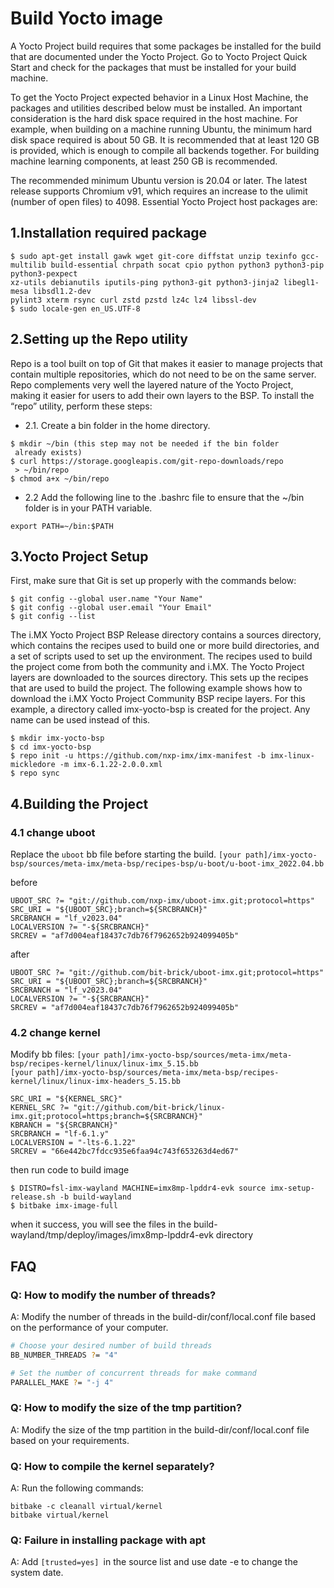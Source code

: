 # Build Yocto image
A Yocto Project build requires that some packages be installed for the build that are
documented under the Yocto Project. Go to Yocto Project Quick Start and check for the
packages that must be installed for your build machine.

To get the Yocto Project expected behavior in a Linux Host Machine, the packages and
utilities described below must be installed. An important consideration is the hard disk
space required in the host machine. For example, when building on a machine running
Ubuntu, the minimum hard disk space required is about 50 GB. It is recommended that at
least 120 GB is provided, which is enough to compile all backends together. For building
machine learning components, at least 250 GB is recommended.

The recommended minimum Ubuntu version is 20.04 or later. The latest release supports
Chromium v91, which requires an increase to the ulimit (number of open files) to 4098.
Essential Yocto Project host packages are:

## 1.Installation required package
~~~
$ sudo apt-get install gawk wget git-core diffstat unzip texinfo gcc-multilib build-essential chrpath socat cpio python python3 python3-pip python3-pexpect 
xz-utils debianutils iputils-ping python3-git python3-jinja2 libegl1-mesa libsdl1.2-dev 
pylint3 xterm rsync curl zstd pzstd lz4c lz4 libssl-dev
$ sudo locale-gen en_US.UTF-8
~~~

## 2.Setting up the Repo utility
Repo is a tool built on top of Git that makes it easier to manage projects that contain
multiple repositories, which do not need to be on the same server. Repo complements
very well the layered nature of the Yocto Project, making it easier for users to add their
own layers to the BSP.
To install the “repo” utility, perform these steps:
- 2.1.  Create a bin folder in the home directory.
~~~
$ mkdir ~/bin (this step may not be needed if the bin folder
 already exists)
$ curl https://storage.googleapis.com/git-repo-downloads/repo
 > ~/bin/repo
$ chmod a+x ~/bin/repo
~~~
- 2.2 Add the following line to the .bashrc file to ensure that the ~/bin folder is in your
PATH variable.
~~~
export PATH=~/bin:$PATH
~~~


## 3.Yocto Project Setup
First, make sure that Git is set up properly with the commands below:
~~~
$ git config --global user.name "Your Name"
$ git config --global user.email "Your Email"
$ git config --list
~~~
The i.MX Yocto Project BSP Release directory contains a sources directory, which
contains the recipes used to build one or more build directories, and a set of scripts used
to set up the environment.
The recipes used to build the project come from both the community and i.MX. The Yocto
Project layers are downloaded to the sources directory. This sets up the recipes that are
used to build the project.
The following example shows how to download the i.MX Yocto Project Community BSP
recipe layers. For this example, a directory called imx-yocto-bsp is created for the
project. Any name can be used instead of this.
~~~
$ mkdir imx-yocto-bsp
$ cd imx-yocto-bsp
$ repo init -u https://github.com/nxp-imx/imx-manifest -b imx-linux-mickledore -m imx-6.1.22-2.0.0.xml
$ repo sync
~~~

## 4.Building the Project
### 4.1 change uboot
Replace the ``uboot`` bb file before starting the build.
``[your path]/imx-yocto-bsp/sources/meta-imx/meta-bsp/recipes-bsp/u-boot/u-boot-imx_2022.04.bb``

before
~~~
UBOOT_SRC ?= "git://github.com/nxp-imx/uboot-imx.git;protocol=https"
SRC_URI = "${UBOOT_SRC};branch=${SRCBRANCH}"
SRCBRANCH = "lf_v2023.04"
LOCALVERSION ?= "-${SRCBRANCH}"
SRCREV = "af7d004eaf18437c7db76f7962652b924099405b"
~~~
after

~~~
UBOOT_SRC ?= "git://github.com/bit-brick/uboot-imx.git;protocol=https"
SRC_URI = "${UBOOT_SRC};branch=${SRCBRANCH}"
SRCBRANCH = "lf_v2023.04"
LOCALVERSION ?= "-${SRCBRANCH}"
SRCREV = "af7d004eaf18437c7db76f7962652b924099405b"
~~~

### 4.2 change kernel
Modify bb files:
``[your path]/imx-yocto-bsp/sources/meta-imx/meta-bsp/recipes-kernel/linux/linux-imx_5.15.bb
``  
``[your path]/imx-yocto-bsp/sources/meta-imx/meta-bsp/recipes-kernel/linux/linux-imx-headers_5.15.bb``
~~~
SRC_URI = "${KERNEL_SRC}"
KERNEL_SRC ?= "git://github.com/bit-brick/linux-imx.git;protocol=https;branch=${SRCBRANCH}"
KBRANCH = "${SRCBRANCH}"
SRCBRANCH = "lf-6.1.y"
LOCALVERSION = "-lts-6.1.22"
SRCREV = "66e442bc7fdcc935e6faa94c743f653263d4ed67"
~~~
then run code to build image
~~~
$ DISTRO=fsl-imx-wayland MACHINE=imx8mp-lpddr4-evk source imx-setup-release.sh -b build-wayland
$ bitbake imx-image-full
~~~

when it success, you will see the files in the build-wayland/tmp/deploy/images/imx8mp-lpddr4-evk  directory
<!-- 
## 5.Burn Image to device
### 5.1 Downloading UUU
Download UUU version 1.4.193 or later from https://github.com/NXPmicro/mfgtools/releases.
### 5.2 Using UUU
To use the UUU for  i.MX 8, follow the instructions below:
1. Connect a USB cable from a computer to the USB OTG/TYPE C port on the board.
2. Connect a USB cable from the OTG-to-UART port to the computer for console output.
3. Open a Terminal emulator program. See Section "Basic Terminal Setup" in this document.
4. Set the boot pin to serial download mode mode. See Section "Serial download mode for the Manufacturing Tool" in this 
document.
To use the UUU for i.MX 8ULP EVK, follow the instructions below:
• To burn single-boot image and rootfs to eMMC, run the following command:

Switch the board pins to burn mode ``0 0 0 1``.
![](/img/pi-one/linux-kernel/burn_status.jpg)
~~~
sudo ~/bin/uuu -b emmc_all imx-boot-imx8mpevk-sd.bin-flash_evk imx-image-full-imx8mp-lpddr4-evk.wic.zst
~~~
After burning, switch the board pins to system running mode ``0 0 1 0``, then reset and reboot the system.
![](/img/pi-one/linux-kernel/run_status.jpg)
You can also directly download the compiled image from the following link:  
[imx-image-full-imx8mp-lpddr4-evk.wic.zst](https://drive.google.com/drive/folders/1DeiQxV0aQYxEGHuIq0V043Mfd73IX5uA?usp=drive_link) -->


## FAQ
### Q: How to modify the number of threads?
A: Modify the number of threads in the build-dir/conf/local.conf file based on the performance of your computer.

~~~bash
# Choose your desired number of build threads
BB_NUMBER_THREADS ?= "4"

# Set the number of concurrent threads for make command
PARALLEL_MAKE ?= "-j 4"
~~~
### Q: How to modify the size of the tmp partition?
A: Modify the size of the tmp partition in the build-dir/conf/local.conf file based on your requirements.

### Q: How to compile the kernel separately?
A: Run the following commands:

~~~
bitbake -c cleanall virtual/kernel
bitbake virtual/kernel
~~~
### Q: Failure in installing package with apt
A: Add ``[trusted=yes] ``in the source list and use date -e to change the system date.
